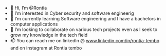 - 👋 Hi, I’m @Rontia
- 👀 I’m interested in Cyber security and software engineerig
- 🌱 I’m currently learning Software engineering and I have a bachelors in computer applications
- 💞️ I’m looking to collaborate on various tech projects even as I seek to grow my knowledge in the tech field
- 📫 You can reach me on linkedln @ www.linkedin.com/in/rontia-tembo and on instagram at Rontia tembo

<!---
Rontia/Rontia is a ✨ special ✨ repository because its `README.md` (this file) appears on your GitHub profile.
You can click the Preview link to take a look at your changes.
--->
